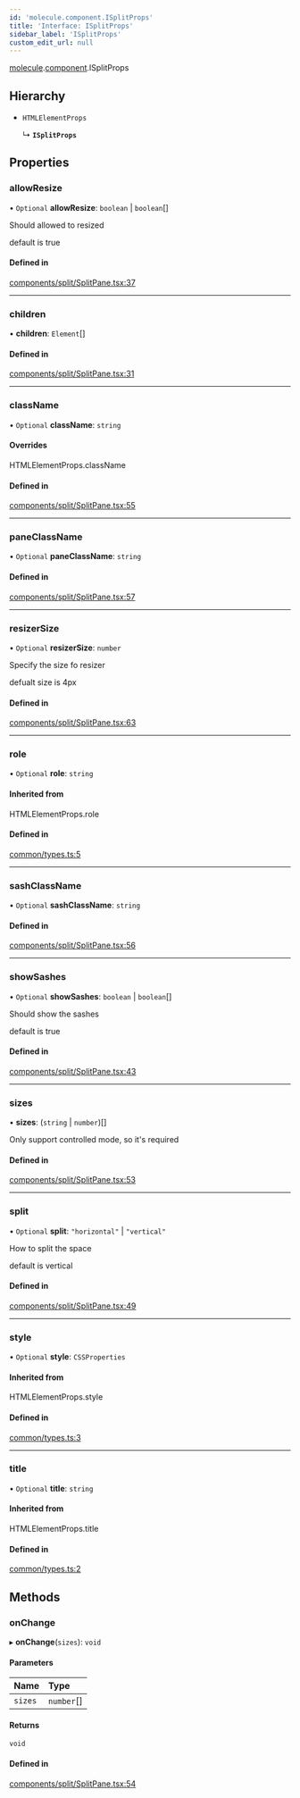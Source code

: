 ```yaml
---
id: 'molecule.component.ISplitProps'
title: 'Interface: ISplitProps'
sidebar_label: 'ISplitProps'
custom_edit_url: null
---
```


[molecule](../namespaces/molecule).[component](../namespaces/molecule.component).ISplitProps

## Hierarchy

-   `HTMLElementProps`

    ↳ **`ISplitProps`**

## Properties

### allowResize

• `Optional` **allowResize**: `boolean` \| `boolean`[]

Should allowed to resized

default is true

#### Defined in

[components/split/SplitPane.tsx:37](https://github.com/DTStack/molecule/blob/3e6bc450/src/components/split/SplitPane.tsx#L37)

---

### children

• **children**: `Element`[]

#### Defined in

[components/split/SplitPane.tsx:31](https://github.com/DTStack/molecule/blob/3e6bc450/src/components/split/SplitPane.tsx#L31)

---

### className

• `Optional` **className**: `string`

#### Overrides

HTMLElementProps.className

#### Defined in

[components/split/SplitPane.tsx:55](https://github.com/DTStack/molecule/blob/3e6bc450/src/components/split/SplitPane.tsx#L55)

---

### paneClassName

• `Optional` **paneClassName**: `string`

#### Defined in

[components/split/SplitPane.tsx:57](https://github.com/DTStack/molecule/blob/3e6bc450/src/components/split/SplitPane.tsx#L57)

---

### resizerSize

• `Optional` **resizerSize**: `number`

Specify the size fo resizer

defualt size is 4px

#### Defined in

[components/split/SplitPane.tsx:63](https://github.com/DTStack/molecule/blob/3e6bc450/src/components/split/SplitPane.tsx#L63)

---

### role

• `Optional` **role**: `string`

#### Inherited from

HTMLElementProps.role

#### Defined in

[common/types.ts:5](https://github.com/DTStack/molecule/blob/3e6bc450/src/common/types.ts#L5)

---

### sashClassName

• `Optional` **sashClassName**: `string`

#### Defined in

[components/split/SplitPane.tsx:56](https://github.com/DTStack/molecule/blob/3e6bc450/src/components/split/SplitPane.tsx#L56)

---

### showSashes

• `Optional` **showSashes**: `boolean` \| `boolean`[]

Should show the sashes

default is true

#### Defined in

[components/split/SplitPane.tsx:43](https://github.com/DTStack/molecule/blob/3e6bc450/src/components/split/SplitPane.tsx#L43)

---

### sizes

• **sizes**: (`string` \| `number`)[]

Only support controlled mode, so it's required

#### Defined in

[components/split/SplitPane.tsx:53](https://github.com/DTStack/molecule/blob/3e6bc450/src/components/split/SplitPane.tsx#L53)

---

### split

• `Optional` **split**: `"horizontal"` \| `"vertical"`

How to split the space

default is vertical

#### Defined in

[components/split/SplitPane.tsx:49](https://github.com/DTStack/molecule/blob/3e6bc450/src/components/split/SplitPane.tsx#L49)

---

### style

• `Optional` **style**: `CSSProperties`

#### Inherited from

HTMLElementProps.style

#### Defined in

[common/types.ts:3](https://github.com/DTStack/molecule/blob/3e6bc450/src/common/types.ts#L3)

---

### title

• `Optional` **title**: `string`

#### Inherited from

HTMLElementProps.title

#### Defined in

[common/types.ts:2](https://github.com/DTStack/molecule/blob/3e6bc450/src/common/types.ts#L2)

## Methods

### onChange

▸ **onChange**(`sizes`): `void`

#### Parameters

| Name    | Type       |
| :------ | :--------- |
| `sizes` | `number`[] |

#### Returns

`void`

#### Defined in

[components/split/SplitPane.tsx:54](https://github.com/DTStack/molecule/blob/3e6bc450/src/components/split/SplitPane.tsx#L54)
